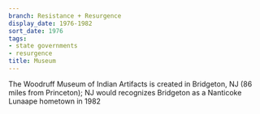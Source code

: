 ```yaml
---
branch: Resistance + Resurgence
display_date: 1976-1982
sort_date: 1976
tags:
- state governments
- resurgence
title: Museum
---
```


The Woodruff Museum of Indian Artifacts is created in Bridgeton, NJ (86 miles from Princeton); NJ would recognizes Bridgeton as a Nanticoke Lunaape hometown in 1982